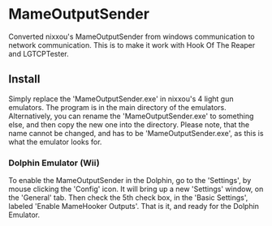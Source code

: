 # MameOutputSender
Converted nixxou's MameOutputSender from windows communication to network communication. This is to make it work with Hook Of The Reaper and LGTCPTester.

## Install
Simply replace the 'MameOutputSender.exe' in nixxou's 4 light gun emulators. The program is in the main directory of the emulators. Alternatively, you can rename the 'MameOutputSender.exe' to something else, and then copy the new one into the directory. Please note, that the name cannot be changed, and has to be 'MameOutputSender.exe', as this is what the emulator looks for.

### Dolphin Emulator (Wii)
To enable the MameOutputSender in the Dolphin, go to the 'Settings', by mouse clicking the 'Config' icon. It will bring up a new 'Settings' window, on the 'General' tab. Then check the 5th check box, in the 'Basic Settings', labeled 'Enable MameHooker Outputs'. That is it, and ready for the Dolphin Emulator.
